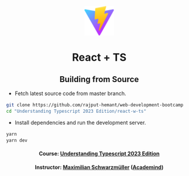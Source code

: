 <div align=center>

<img src="./public/vite.svg" alt="Vite" width="80px">

# React + TS

## Building from Source

</div>

- Fetch latest source code from master branch.

```sh
git clone https://github.com/rajput-hemant/web-development-bootcamp
cd "Understanding Typescript 2023 Edition/react-w-ts"
```

- Install dependencies and run the development server.

```sh
yarn
yarn dev
```

<div align = center>

#### Course: [Understanding Typescript 2023 Edition][course]

#### Instructor: [Maximilian Schwarzmüller][max] ([Academind][academind])

</div>

<!-----------------------------------{ Links }---------------------------------->

[course]: https://www.udemy.com/course/understanding-typescript/
[max]: https://www.udemy.com/user/maximilian-schwarzmuller/
[academind]: https://www.udemy.com/user/academind/

